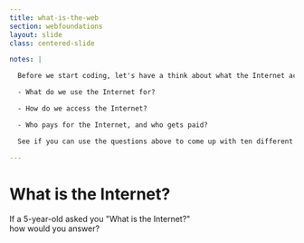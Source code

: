 ```yaml
---
title: what-is-the-web
section: webfoundations
layout: slide
class: centered-slide

notes: |

  Before we start coding, let's have a think about what the Internet actually is.

  - What do we use the Internet for?

  - How do we access the Internet?

  - Who pays for the Internet, and who gets paid?

  See if you can use the questions above to come up with ten different words or sentences which might help us define what the Internet is.

---
```


# What is the Internet?

If a 5-year-old asked you "What is the Internet?" <br>
how would you answer?
